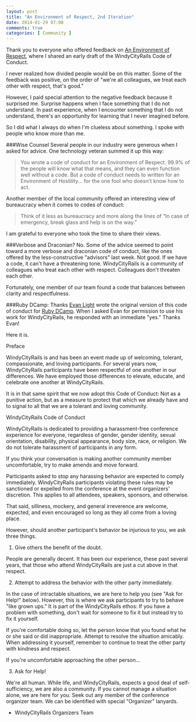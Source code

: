 ```yaml
---
layout: post
title: "An Environment of Respect, 2nd Iteration"
date: 2014-01-29 07:08
comments: true
categories: [ Community ]
---
```

Thank you to everyone who offered feedback on [An Environment of Respect](http://rayhightower.com/blog/2014/01/21/an-environment-of-respect/), where I shared an early draft of the WindyCityRails Code of Conduct.

I never realized how divided people would be on this matter. Some of the feedback was positive, on the order of "we're all colleagues, we treat each other with respect, that's good."

However, I paid special attention to the negative feedback because it surprised me. Surprise happens when I face something that I do not understand. In past experience, when I encounter something that I do not understand, there's an opportunity for learning that I never imagined before.

So I did what I always do when I'm clueless about something. I spoke with people who know more than me.
<!--more-->
###Wise Counsel
Several people in our industry were generous when I asked for advice. One technology veteran summed it up this way: 

>You wrote a code of conduct for an Environment of Respect. 99.9% of the people will know what that means, and they can even function well without a code. But a code of conduct needs to written for an Environment of Hostility... for the one fool who doesn't know how to act. 

Another member of the local community offered an interesting view of bureaucracy when it comes to codes of conduct:

>Think of it less as bureaucracy and more along the lines of “In case of emergency, break glass and help is on the way.”


I am grateful to everyone who took the time to share their views.

###Verbose and Draconian? No.
Some of the advice seemed to point toward a more verbose and draconian code of conduct, like the ones offered by the less-constructive "advisors" last week. Not good. If we have a code, it can't have a threatening tone. WindyCityRails is a community of colleagues who treat each other with respect. Colleagues don't threaten each other.

Fortunately, one member of our team found a code that balances between clarity and respectfulness.

###Ruby DCamp: Thanks
[Evan Light](http://twitter.com/elight) wrote the original version of this code of conduct for [Ruby DCamp](http://rubydcamp.org/). When I asked Evan for permission to use his work for WindyCityRails, he responded with an immediate "yes." Thanks Evan!

Here it is.



Preface

WindyCityRails is and has been an event made up of welcoming, tolerant, compassionate, and loving participants. For several years now, WindyCityRails participants have been respectful of one another in our differences. We have employed those differences to elevate, educate, and celebrate one another at WindyCityRails.

It is in that same spirit that we now adopt this Code of Conduct: Not as a punitive action, but as a measure to protect that which we already have and to signal to all that we are a tolerant and loving community.

WindyCityRails Code of Conduct

WindyCityRails is dedicated to providing a harassment-free conference experience for everyone, regardless of gender, gender identity, sexual orientation, disability, physical appearance, body size, race, or religion. We do not tolerate harassment of participants in any form.

If you think your conversation is making another community member uncomfortable, try to make amends and move forward.

Participants asked to stop any harassing behavior are expected to comply immediately. WindyCityRails participants violating these rules may be sanctioned or expelled from the conference at the event organizers' discretion. This applies to all attendees, speakers, sponsors, and otherwise.

That said, silliness, mockery, and general irreverence are welcome, expected, and even encouraged so long as they all come from a loving place.

However, should another participant's behavior be injurious to you, we ask three things.

1) Give others the benefit of the doubt.

People are generally decent. It has been our experience, these past several years, that those who attend WindyCityRails are just a cut above in that respect.

2) Attempt to address the behavior with the other party immediately.

In the case of intractable situations, we are here to help you (see "Ask for Help!" below). However, this is where we ask participants to try to behave "like grown ups." It is part of the WindyCityRails ethos: If you have a problem with something, don't wait for someone to fix it but instead try to fix it yourself.

If you’re comfortable doing so, let the person know that you found what he or she said or did inappropriate. Attempt to resolve the situation amicably. When addressing it yourself, remember to continue to treat the other party with kindness and respect.

If you're uncomfortable approaching the other person…

3) Ask for Help!

We're all human. While life, and WindyCityRails, expects a good deal of self-sufficiency, we are also a community. If you cannot manage a situation alone, we are here for you. Seek out any member of the conference organizer team. We can be identified with special "Organizer" lanyards.

- WindyCityRails Organizers Team

